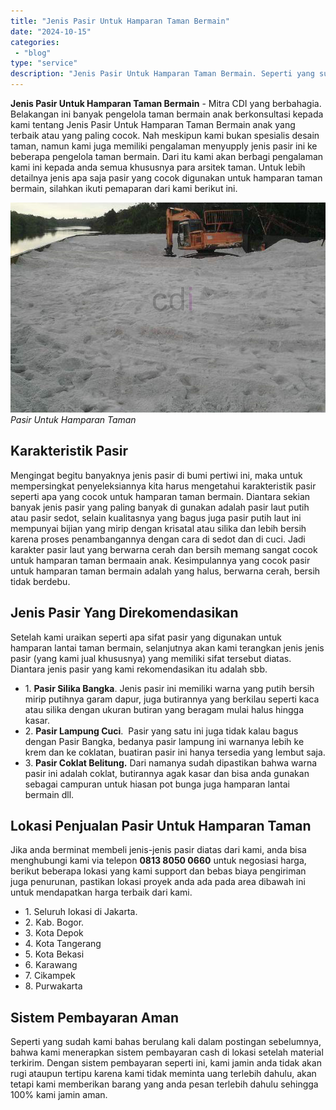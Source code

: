 ```yaml
---
title: "Jenis Pasir Untuk Hamparan Taman Bermain"
date: "2024-10-15"
categories:
 - "blog"
type: "service"
description: "Jenis Pasir Untuk Hamparan Taman Bermain. Seperti yang sudah kami bahas berulang kali dalam postingan sebelumnya, bahwa kami menerapkan sistem pembayaran cas..."
---
```


**Jenis Pasir Untuk Hamparan Taman Bermain** - Mitra CDI yang berbahagia. Belakangan ini banyak pengelola taman bermain anak berkonsultasi kepada kami tentang Jenis Pasir Untuk Hamparan Taman Bermain anak yang terbaik atau yang paling cocok. Nah meskipun kami bukan spesialis desain taman, namun kami juga memiliki pengalaman menyupply jenis pasir ini ke beberapa pengelola taman bermain. Dari itu kami akan berbagi pengalaman kami ini kepada anda semua khususnya para arsitek taman. Untuk lebih detailnya jenis apa saja pasir yang cocok digunakan untuk hamparan taman bermain, silahkan ikuti pemaparan dari kami berikut ini.

![Pasir Untuk Hamparan Taman](/images/blog/pasir-mainan-anak.jpg)
*Pasir Untuk Hamparan Taman*

 ## Karakteristik Pasir

Mengingat begitu banyaknya jenis pasir di bumi pertiwi ini, maka untuk mempersingkat penyeleksiannya kita harus mengetahui karakteristik pasir seperti apa yang cocok untuk hamparan taman bermain. Diantara sekian banyak jenis pasir yang paling banyak di gunakan adalah pasir laut putih atau pasir sedot, selain kualitasnya yang bagus juga pasir putih laut ini mempunyai bijian yang mirip dengan krisatal atau silika dan lebih bersih karena proses penambangannya dengan cara di sedot dan di cuci. Jadi karakter pasir laut yang berwarna cerah dan bersih memang sangat cocok untuk hamparan taman bermaain anak. Kesimpulannya yang cocok pasir untuk hamparan taman bermain adalah yang halus, berwarna cerah, bersih tidak berdebu.

 ## Jenis Pasir Yang Direkomendasikan

Setelah kami uraikan seperti apa sifat pasir yang digunakan untuk hamparan lantai taman bermain, selanjutnya akan kami terangkan jenis jenis pasir (yang kami jual khususnya) yang memiliki sifat tersebut diatas. Diantara jenis pasir yang kami rekomendasikan itu adalah sbb.
- 1\. **Pasir Silika Bangka**. Jenis pasir ini memiliki warna yang putih bersih mirip putihnya garam dapur, juga butirannya yang berkilau seperti kaca atau silika dengan ukuran butiran yang beragam mulai halus hingga kasar.
- 2\. **Pasir Lampung Cuci**.  Pasir yang satu ini juga tidak kalau bagus dengan Pasir Bangka, bedanya pasir lampung ini warnanya lebih ke krem dan ke coklatan, buatiran pasir ini hanya tersedia yang lembut saja.
- 3\. **Pasir Coklat Belitung.** Dari namanya sudah dipastikan bahwa warna pasir ini adalah coklat, butirannya agak kasar dan bisa anda gunakan sebagai campuran untuk hiasan pot bunga juga hamparan lantai bermain dll.

 ## Lokasi Penjualan Pasir Untuk Hamparan Taman

Jika anda berminat membeli jenis-jenis pasir diatas dari kami, anda bisa menghubungi kami via telepon **0813 8050 0660** untuk negosiasi harga, berikut beberapa lokasi yang kami support dan bebas biaya pengiriman juga penurunan, pastikan lokasi proyek anda ada pada area dibawah ini untuk mendapatkan harga terbaik dari kami.
- 1\. Seluruh lokasi di Jakarta.
- 2\. Kab. Bogor.
- 3\. Kota Depok
- 4\. Kota Tangerang
- 5\. Kota Bekasi
- 6\. Karawang
- 7\. Cikampek
- 8\. Purwakarta

 ## Sistem Pembayaran Aman

Seperti yang sudah kami bahas berulang kali dalam postingan sebelumnya, bahwa kami menerapkan sistem pembayaran cash di lokasi setelah material terkirim. Dengan sistem pembayaran seperti ini, kami jamin anda tidak akan rugi ataupun tertipu karena kami tidak meminta uang terlebih dahulu, akan tetapi kami memberikan barang yang anda pesan terlebih dahulu sehingga 100% kami jamin aman.

